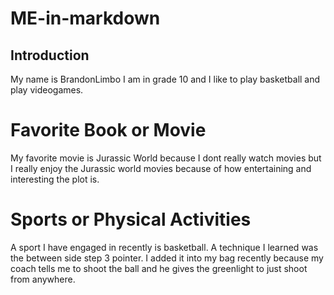 # ME-in-markdown

## Introduction
My name is BrandonLimbo I am in grade 10 and I like to play basketball and play videogames.
# Favorite Book or Movie
My favorite movie is Jurassic World because I dont really watch movies but I really enjoy the Jurassic world movies because of how entertaining and interesting the plot is.
# Sports or Physical Activities
A sport I have engaged in recently is basketball. A technique I learned was the between side step 3 pointer. I added it into my bag recently because my coach tells me to shoot the ball and he gives the greenlight to just shoot from anywhere.
